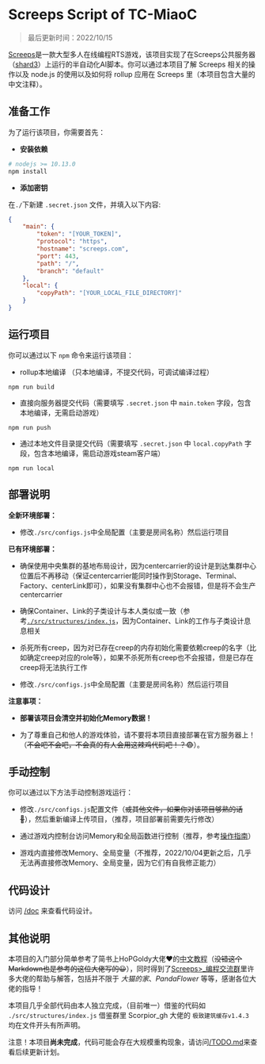 # Screeps Script of TC-MiaoC

> 最后更新时间：2022/10/15

[Screeps](https://screeps.com/a/#!/enter)是一款大型多人在线编程RTS游戏，该项目实现了在Screeps公共服务器（[shard3](https://screeps.com/a/#!/shards)）上运行的半自动化AI脚本。你可以通过本项目了解 Screeps 相关的操作以及 node.js 的使用以及如何将 rollup 应用在 Screeps 里（本项目包含大量的中文注释）。

## 准备工作

为了运行该项目，你需要首先：

- **安装依赖**

```bash
# nodejs >= 10.13.0
npm install
```

- **添加密钥**

在`./`下新建 `.secret.json` 文件，并填入以下内容:

```json
{
    "main": {
        "token": "[YOUR_TOKEN]",
        "protocol": "https",
        "hostname": "screeps.com",
        "port": 443,
        "path": "/",
        "branch": "default"
    },
    "local": {
        "copyPath": "[YOUR_LOCAL_FILE_DIRECTORY]"
    }
}
```

## 运行项目

你可以通过以下 `npm` 命令来运行该项目：

- rollup本地编译 （只本地编译，不提交代码，可调试编译过程）

```shell
npm run build
```

- 直接向服务器提交代码（需要填写 `.secret.json` 中 `main.token` 字段，包含本地编译，无需启动游戏）

```shell
npm run push
```

- 通过本地文件目录提交代码（需要填写 `.secret.json` 中 `local.copyPath` 字段，包含本地编译，需启动游戏steam客户端）

```shell
npm run local
```

## 部署说明

**全新环境部署：**

- 修改`./src/configs.js`中全局配置（主要是房间名称）然后运行项目

**已有环境部署：**

- 确保使用中央集群的基地布局设计，因为centercarrier的设计是到达集群中心位置后不再移动（保证centercarrier能同时操作到Storage、Terminal、Factory、centerLink即可），如果没有集群中心也不会报错，但是将不会生产centercarrier

- 确保Container、Link的子类设计与本人类似或一致（参考[`./src/structures/index.js`](./src/structures/index.js)，因为Container、Link的工作与子类设计息息相关

- 杀死所有creep，因为对已存在creep的内存初始化需要依赖creep的名字（比如确定creep对应的role等），如果不杀死所有creep也不会报错，但是已存在creep将无法执行工作

- 修改`./src/configs.js`中全局配置（主要是房间名称）然后运行项目

**注意事项：**

- **部署该项目会清空并初始化Memory数据！**

- 为了尊重自己和他人的游戏体验，请不要将本项目直接部署在官方服务器上！（~~不会吧不会吧，不会真的有人会用这辣鸡代码吧！？😨~~）。

## 手动控制

你可以通过以下方法手动控制游戏运行：

- 修改`./src/configs.js`配置文件（~~或其他文件，如果你对该项目够熟的话🤪~~），然后重新编译上传项目，（推荐，项目部署前需要先行修改）

- 通过游戏内控制台访问Memory和全局函数进行控制（推荐，参考[操作指南](/%E6%93%8D%E4%BD%9C%E6%8C%87%E5%8D%97.md)）

- 游戏内直接修改Memory、全局变量（不推荐，2022/10/04更新之后，几乎无法再直接修改Memory、全局变量，因为它们有自我修正能力）

## 代码设计

访问 [/doc](./doc/) 来查看代码设计。

## 其他说明

本项目的入门部分简单参考了简书上HoPGoldy大佬❤的[中文教程](https://www.jianshu.com/p/5431cb7f42d3)（~~没错这个Markdown也是参考的这位大佬写的😀~~），同时得到了[Screeps>_编程交流群](https://jq.qq.com/?_wv=1027&k=FFUue0TM)里许多大佬的帮助与解答，包括并不限于 *大猫的家*、*PandaFlower* 等等，感谢各位大佬的指导！

本项目几乎全部代码由本人独立完成，（目前唯一）借鉴的代码如 `./src/structures/index.js` 借鉴群里 Scorpior_gh 大佬的 `极致建筑缓存v1.4.3` 均在文件开头有所声明。

注意！本项目**尚未完成**，代码可能会存在大规模重构现象，请访问[/TODO.md](TODO.md)来查看后续更新计划。
